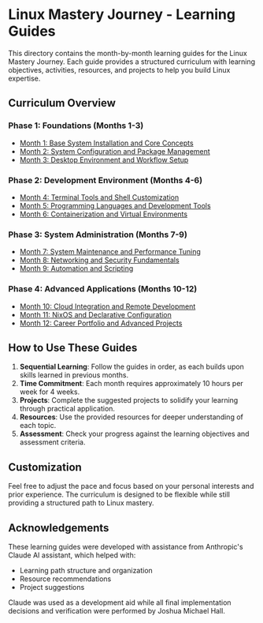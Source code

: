 # Linux Mastery Journey - Learning Guides

This directory contains the month-by-month learning guides for the Linux Mastery Journey. Each guide provides a structured curriculum with learning objectives, activities, resources, and projects to help you build Linux expertise.

## Curriculum Overview

### Phase 1: Foundations (Months 1-3)
- [Month 1: Base System Installation and Core Concepts](month-01-base-system.md)
- [Month 2: System Configuration and Package Management](month-02-system-config.md)
- [Month 3: Desktop Environment and Workflow Setup](month-03-desktop-setup.md)

### Phase 2: Development Environment (Months 4-6)
- [Month 4: Terminal Tools and Shell Customization](month-04-terminal-tools.md)
- [Month 5: Programming Languages and Development Tools](month-05-dev-tools.md)
- [Month 6: Containerization and Virtual Environments](month-06-containers.md)

### Phase 3: System Administration (Months 7-9)
- [Month 7: System Maintenance and Performance Tuning](month-07-maintenance.md)
- [Month 8: Networking and Security Fundamentals](month-08-networking.md)
- [Month 9: Automation and Scripting](month-09-automation.md)

### Phase 4: Advanced Applications (Months 10-12)
- [Month 10: Cloud Integration and Remote Development](month-10-cloud.md)
- [Month 11: NixOS and Declarative Configuration](month-11-nixos.md)
- [Month 12: Career Portfolio and Advanced Projects](month-12-portfolio.md)

## How to Use These Guides

1. **Sequential Learning**: Follow the guides in order, as each builds upon skills learned in previous months.
2. **Time Commitment**: Each month requires approximately 10 hours per week for 4 weeks.
3. **Projects**: Complete the suggested projects to solidify your learning through practical application.
4. **Resources**: Use the provided resources for deeper understanding of each topic.
5. **Assessment**: Check your progress against the learning objectives and assessment criteria.

## Customization

Feel free to adjust the pace and focus based on your personal interests and prior experience. The curriculum is designed to be flexible while still providing a structured path to Linux mastery.

## Acknowledgements

These learning guides were developed with assistance from Anthropic's Claude AI assistant, which helped with:
- Learning path structure and organization
- Resource recommendations
- Project suggestions

Claude was used as a development aid while all final implementation decisions and verification were performed by Joshua Michael Hall.
